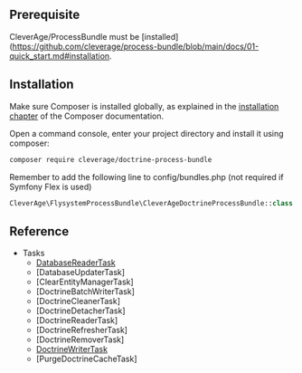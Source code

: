## Prerequisite

CleverAge/ProcessBundle must be [installed](https://github.com/cleverage/process-bundle/blob/main/docs/01-quick_start.md#installation.

## Installation

Make sure Composer is installed globally, as explained in the [installation chapter](https://getcomposer.org/doc/00-intro.md)
of the Composer documentation.

Open a command console, enter your project directory and install it using composer:

```bash
composer require cleverage/doctrine-process-bundle
```

Remember to add the following line to config/bundles.php (not required if Symfony Flex is used)

```php
CleverAge\FlysystemProcessBundle\CleverAgeDoctrineProcessBundle::class => ['all' => true],
```

## Reference

- Tasks
  - [DatabaseReaderTask](reference/tasks/database_reader_task.md)
  - [DatabaseUpdaterTask]
  - [ClearEntityManagerTask]
  - [DoctrineBatchWriterTask]
  - [DoctrineCleanerTask]
  - [DoctrineDetacherTask]
  - [DoctrineReaderTask]
  - [DoctrineRefresherTask]
  - [DoctrineRemoverTask]
  - [DoctrineWriterTask](reference/tasks/doctrine_writer_task.md)
  - [PurgeDoctrineCacheTask]
